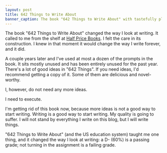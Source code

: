```yaml
---
layout: post
title: 642 Things to Write About
banner_caption: The book "642 Things to Write About" with tastefully placed pens on top
---
```


The book "642 Things to Write About" changed the way I look at writing. It called to me from the shelf at
[Half Price Books](https://www.hpb.com/). I felt the care in its construction. I knew in that moment it would change the
way I write forever, and it did.

A couple years later and I've used at most a dozen of the prompts in the book. It sits mostly unused and has been
entirely unused for the past year. There's a lot of good ideas in "642 Things". If you need ideas, I'd recommend getting
a copy of it. Some of them are delicious and novel-worthy.

I, however, do not need any more ideas.

I need to execute.

I'm getting rid of this book now, because more ideas is not a good way to start writing. Writing is a good way to start
writing. My quality is going to suffer. I will not stand by everything I write on this blog, but I will write things.

"642 Things to Write About" (and the US education system) taught me one thing, and it changed the way I look at writing:
a D- (60%) is a passing grade; not turning in the assignment is a failing grade.
